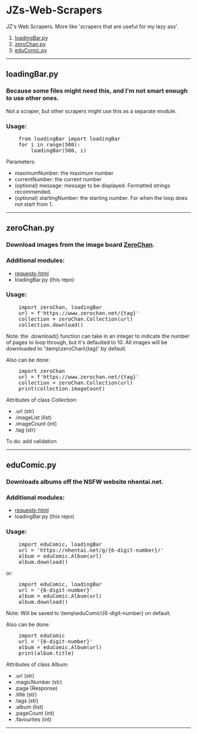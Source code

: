 # JZs-Web-Scrapers
JZ's Web Scrapers. More like 'scrapers that are useful for my lazy ass'.
<ol>
    <li><a href='#loadingbarpy'>loadingBar.py</a></li>
    <li><a href='#zerochanpy'>zeroChan.py</a></li>
    <li><a href='#educomicpy'>eduComic.py</a></li>
</ol>


<hr>

<h2>loadingBar.py</h2>
<h3>Because some files might need this, and I'm not smart enough to use other ones.</h3>
Not a scraper, but other scrapers might use this as a separate module.
<br>
<h3>Usage:</h3>

<pre>
    from loadingBar import loadingBar
    for i in range(500):
        loadingBar(500, i)
</pre>

Parameters:
<ul>
    <li>maximumNumber: the maximum number</li>
    <li>currentNumber: the current number</li>
    <li>(optional) message: message to be displayed. Formatted strings recommended.</li>
    <li>(optional) startingNumber: the starting number. For when the loop does not start from 1.</li>
</ul>

<hr>

<h2>zeroChan.py</h2>
<h3>Download images from the image board <a href="https://www.zeroChan.net">ZeroChan</a>.</h3>

<h3>Additional modules:</h3>
<ul>
    <li><a href="https://html.python-requests.org/">requests-html</a></li>
    <li>loadingBar.py (this repo)</li>
</ul>
<h3>Usage:</h3>
<pre>
    import zeroChan, loadingBar
    url = f'https://www.zerochan.net/{tag}'
    collection = zeroChan.Collection(url)
    collection.download()
</pre>
Note: the .download() function can take in an integer to indicate the number of pages to loop through, but it's defaulted to 10. All images will be downloaded to '\temp\zeroChan\{tag}' by default.

Also can be done:

<pre>
    import zeroChan
    url = f'https://www.zerochan.net/{tag}'
    collection = zeroChan.Collection(url)
    print(collection.imageCount)
</pre>

Attributes of class Collection:
<ul>
    <li>.url (str)</li>
    <li>.imageList (list)</li>
    <li>.imageCount (int)</li>
    <li>.tag (str)</li>

</ul>

To do: add validation

<hr>

<h2>eduComic.py</h2>
<h3>Downloads albums off the NSFW website nhentai.net.</h3>
<h3>Additional modules:</h3>
<ul>
    <li><a href="https://html.python-requests.org/">requests-html</a></li>
    <li>loadingBar.py (this repo)</li>
</ul>
<h3>Usage:</h3>
<pre>
    import eduComic, loadingBar
    url = 'https://nhentai.net/g/{6-digit-number}/'
    album = eduComic.Album(url)
    album.download()
</pre>
or:
<br>
<pre>
    import eduComic, loadingBar
    url = '{6-digit-number}'
    album = eduComic.Album(url)
    album.download()
</pre>
Note: Will be saved to \temp\eduComic\{6-digit-number} on default.

Also can be done:
<pre>
    import eduComic
    url = '{6-digit-number}'
    album = eduComic.Album(url)
    print(album.title)
</pre>

Attributes of class Album:
<ul>
    <li>.url (str)</li>
    <li>.magicNumber (str)</li>
    <li>.page (Response)</li>
    <li>.title (str)</li>
    <li>.tags (str)</li>
    <li>.album (list)</li>
    <li>.pageCount (int)</li>
    <li>.favourites (int)</li>
</ul>

<hr>

